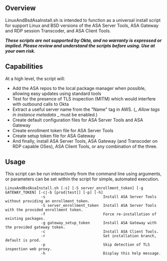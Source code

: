 ## Overview
LinuxAndBsdAsaInstall.sh is intended to function as a universal install script for support Linux and BSD versions of the ASA Server Tools, ASA Gateway and RDP session Transcoder, and ASA Client Tools.  

**_These scripts are not supported by Okta, and no warranty is expressed or implied.  Please review and understand the scripts before using.  Use at your own risk._**


## Capabilities
At a high level, the script will:
* Add the ASA repos to the local package manager when possible, allowing easy updates using standard tools
* Test for the presence of TLS inspection (MITM) which would interfere with outbound calls to Okta
* Extract a useful server name from the "Name" tag in AWS.  (_ _Allow tags in instance metadata_ _ must be enabled.)
* Create default configuration files for ASA Server Tools and ASA Gateway
* Create enrollment token file for ASA Server Tools
* Create setup token file for ASA Gateway
* And finally, install ASA Server Tools, ASA Gateway (and Transcoder on RDP capable OSes), ASA Client Tools, or any combination of the three.

## Usage
This script can be run interactively from the command line using arguments, or parameters can be set within the script for simple, automated execution.

```
LinuxAndBsdAsaInstall.sh [-s] [-S server_enrollment_token] [-g GATEWAY_TOKEN] [-c|-b [prod|test]] [-p] [-h] 
				-s                          Install ASA Server Tools without providing an enrollment token.
				-S server_enrollment_token  Install ASA Server Tools with the provided enrollment token.
			  	-f                          Force re-installation of existing packages.
				-g gateway_setup_token      Install ASA Gateway with the provided gateway token.
				-c                          Install ASA Client Tools.
				-r                          Set installation branch, default is prod.
			  	-p                          Skip detection of TLS inspection web proxy.
				-h                          Display this help message.
```

